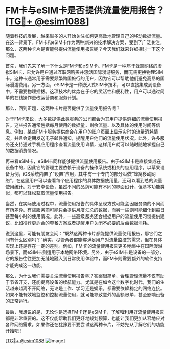 # FM卡与eSIM卡是否提供流量使用报告？[[TG💪+ @esim1088](https://t.me/s/esim1088)]

随着科技的发展，越来越多的人开始关注如何更高效地管理自己的移动数据流量。在这一背景下，FM卡和eSIM卡作为两种新兴的技术解决方案，受到了广泛关注。那么，这两种卡片是否能够提供流量使用报告呢？今天我们就来详细探讨一下这个问题。

首先，我们先来了解一下什么是FM卡和eSIM卡。FM卡是一种基于蜂窝网络的虚拟SIM卡，它允许用户通过互联网购买并激活国际漫游服务，而无需更换物理SIM卡。这种卡通常用于需要频繁跨国旅行的用户，因为它可以帮助他们避免高昂的国际漫游费用。另一方面，eSIM卡是一种嵌入式SIM卡技术，可以直接集成到设备中，不需要物理插拔。这项技术的优势在于它的灵活性和便利性，用户可以通过简单的在线操作更改运营商和服务计划。

那么，回到正题，这两种卡片是否提供了流量使用报告呢？

对于FM卡来说，大多数提供此类服务的公司都会为其用户提供详细的流量使用报告。这些报告通常包括每月使用的数据量、剩余流量、以及具体的使用时间等信息。例如，某些FM卡服务提供商会在用户的账户页面上显示实时的流量消耗情况，并且会定期发送电子邮件通知，提醒用户他们的流量使用状况。此外，许多服务还支持通过手机应用程序查看流量使用详情，这样用户就可以随时随地掌握自己的数据消费情况。

再来看eSIM卡，eSIM卡同样能够提供流量使用报告。由于eSIM卡是直接集成在设备中的，因此它的管理主要依赖于设备的操作系统或相关的应用程序。以苹果设备为例，iOS系统内置了“设置”应用，其中有一个专门的部分叫做“蜂窝移动网络”，在这里用户可以查看每个应用程序的具体数据使用量，还可以看到总的流量使用统计。对于安卓设备，虽然不同的品牌可能有不同的界面设计，但基本功能类似，都可以轻松获取流量使用报告。

当然，在实际使用过程中，流量使用报告的具体呈现方式可能会因服务商的不同而有所差异。有些服务商可能只会提供月度汇总的数据，而另一些则可能细化到每日甚至每小时的使用情况。此外，一些高级服务还会根据用户的流量使用习惯提供建议，比如推荐更适合的套餐方案或者提醒用户关闭不必要的后台数据消耗。

说到这里，可能有朋友会问：“既然这两种卡片都能提供流量使用报告，那它们之间有什么区别吗？”确实，尽管两者都能够满足用户对流量监控的需求，但在具体实现上还是存在一定的差别。例如，FM卡的流量使用报告更多地集中在国际漫游场景下，而eSIM卡则适用于本地网络环境。另外，由于eSIM卡是设备的一部分，它的报告往往更加无缝地融入到日常使用体验中，而FM卡则需要额外的软件支持才能完成这一功能。

那么，为什么我们需要关注流量使用报告呢？答案很简单，合理管理流量不仅有助于节省开支，还能提高设备的续航能力。尤其是在如今这个数字化时代，我们的生活越来越离不开网络，无论是工作、学习还是娱乐，都需要依赖稳定的网络连接。如果不能有效地监控和控制流量使用，就可能导致意外的高额账单，甚至影响设备的正常运行。

最后，我想说的是，无论你是选择FM卡还是eSIM卡，了解和利用好流量使用报告都是非常重要的。这不仅能帮助我们更好地规划预算，也能让我们更加从容地应对各种网络需求。如果你还在犹豫要不要尝试这两种卡片，不妨先从了解它们的功能开始吧！

[[TG💪+ @esim1088](https://t.me/s/esim1088) ![Image](https://i.postimg.cc/4NQfJmqS/Snipaste-2025-05-13-00-14-12.png)]